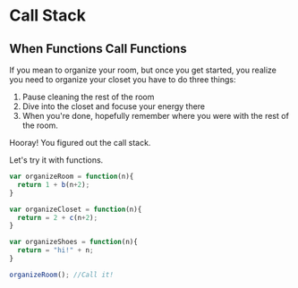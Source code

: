 # Call Stack
## When Functions Call Functions

If you mean to organize your room, but once you get started, you realize you need to organize your closet you have to do three things:

1. Pause cleaning the rest of the room
2. Dive into the closet and focuse your energy there
3. When you're done, hopefully remember where you were with the rest of the room.

Hooray! You figured out the call stack.

Let's try it with functions.

```javascript
var organizeRoom = function(n){
  return 1 + b(n+2);
}

var organizeCloset = function(n){
  return = 2 + c(n+2);
}

var organizeShoes = function(n){
  return = "hi!" + n;
}

organizeRoom(); //Call it!
```


